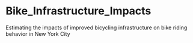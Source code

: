 # Bike_Infrastructure_Impacts
Estimating the impacts of improved bicycling infrastructure on bike riding behavior in New York City
